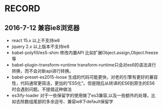 # RECORD
## 2016-7-12 兼容ie8浏览器
-   react 15.x 以上不支持ie8
-   jquery 2.x 以上版本不支持ie8
-   babel-polyfill/es5-shim 修改内置API 比如扩展Object.assign,Object.freeze等
-   babel-plugin-transform-runtime transform-runtime只会对es6的语法进行转换，而不会对新api进行转换。
-   babel-preset-es2015-loose 生成的代码可能更快，对老的引擎有更好的兼容性，代码通常更简洁，更加的“ES5化”。但是随后从转译的ES6到原生的ES6时会遇到问题。不提倡这种做法
-   es3ify-loader 对于一些保留字的使用做了es3兼容,以及一些额外的处理，比如去除数组尾部的多余逗号、兼容ie8下default保留字
